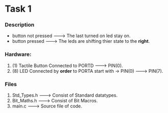 # Task 1

### Description

 - button not pressed ---> The last turned on led stay on.
 - button pressed		---> The leds are shifting thier state to the **right**.

### Hardware:

 1. (1) Tactile Button Connected to PORTD ---> PIN(0).
 2. (8) LED Connected by **order** to PORTA  start with -> PIN(0) ---> PIN(7).

### Files

 1. Std_Types.h ---> Consist of Standard datatypes.
 2. Bit_Maths.h ---> Consist of Bit Macros.
 3. main.c          ---> Source file of code. 
